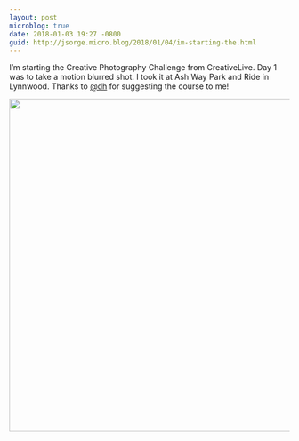 ```yaml
---
layout: post
microblog: true
date: 2018-01-03 19:27 -0800
guid: http://jsorge.micro.blog/2018/01/04/im-starting-the.html
---
```

I’m starting the Creative Photography Challenge from CreativeLive. Day 1 was to take a motion blurred shot. I took it at Ash Way Park and Ride in Lynnwood. Thanks to [@dh](https://micro.blog/dh) for suggesting the course to me!

<img src="http://mb.jsorge.net/uploads/2018/6c2de06477.jpg" width="600" height="599" />
